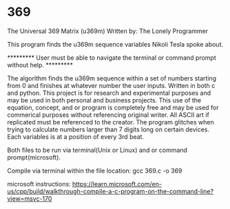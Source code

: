 # 369

The Universal 369 Matrix (u369m) Written by: The Lonely Programmer

This program finds the u369m sequence variables Nikoli Tesla spoke about.

********* User must be able to navigate the terminal or command prompt without help. *********

The algorithm finds the u369m sequence within a set of numbers starting from 0 and finishes at whatever number the user inputs. Written in both c and python. This project is for research and experimental purposes and may be used in both personal and business projects. This use of the equation, concept, and or program is completely free and may be used for commerical purposes without referencing original writer. All ASCII art if replicated must be referenced to the creator. The program glitches when trying to calculate numbers larger than 7 digits long on certain devices. Each variables is at a position of every 3rd beat.

Both files to be run via terminal(Unix or Linux) and or command prompt(microsoft).

Compile via terminal within the file location: gcc 369.c -o 369

microsoft instructions: https://learn.microsoft.com/en-us/cpp/build/walkthrough-compile-a-c-program-on-the-command-line?view=msvc-170
